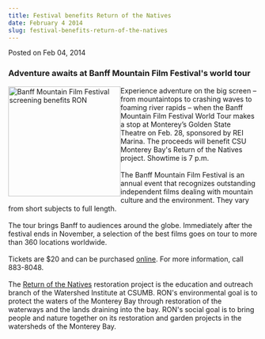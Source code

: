 ```yaml
---
title: Festival benefits Return of the Natives
date: February 4 2014
slug: festival-benefits-return-of-the-natives
---
```


 



<span class="date">Posted on Feb 04, 2014    </span>
<h3>Adventure awaits at Banff Mountain Film Festival&apos;s world
tour</h3>
<p><img alt="Banff Mountain Film Festival screening benefits RON" src="https://news.csumb.edu/sites/default/files/65/attachments/news/images/banff.jpeg" style="width:227px; height:222px; float:left">Experience
adventure on the big screen &#x2013; from mountaintops to crashing waves
to foaming river rapids &#x2013; when the Banff Mountain Film Festival
World Tour makes a stop at Monterey&#x2019;s Golden State Theatre on Feb.
28, sponsored by REI Marina. The proceeds will benefit CSU Monterey
Bay&apos;s Return of the Natives project. Showtime is 7 p.m.<br>
<br>
The Banff Mountain Film Festival is an annual event that recognizes
outstanding independent films dealing with mountain culture and the
environment. They vary from short subjects to full length.<br>
<br>
The tour brings Banff to audiences around the globe. Immediately
after the festival ends in November, a selection of the best films
goes on tour to more than 360 locations worldwide.<br>
<br>
Tickets are $20 and can be purchased <a href="https://www.brownpapertickets.com/e/538600https://www.brownpapertickets.com/e/538600" rel="nofollow">online</a>.&#xA0;For more information, call
883-8048.<br>
<br>
The <a href="https://csumb.edu/ron" rel="nofollow">Return of the
Natives</a> restoration project is the education and outreach
branch of the Watershed Institute at CSUMB. RON&apos;s environmental
goal is to protect the waters of the Monterey Bay through
restoration of the waterways and the lands draining into the bay.
RON&apos;s social goal is to bring people and nature together on its
restoration and garden projects in the watersheds of the Monterey
Bay.</br></br></br></br></br></br></br></br></img></p>
<p><br>
&#xA0;</br></p>





```
